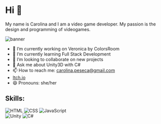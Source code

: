 #  Hi 👋
My name is Carolina and I am a video game developer. My passion is the design and programming of videogames.

![banner](https://github.com/KarolFrame/KarolFrame/assets/97622225/ac023b05-f771-45d0-a634-6b0c5a8bb11d)


- 🔭 I’m currently working on Veronica by ColorsRoom
- 🌱 I’m currently learning Full Stack Development
- 👯 I’m looking to collaborate on new projects
- 💬 Ask me about Unity3D with C#
- 📫 How to reach me: carolina.peseca@gmail.com
- [Itch.io](https://karolframe.itch.io)
- 😄 Pronouns: she/her

##  Skills:
![HTML](https://img.shields.io/badge/HTML-000000?style=for-the-badge&logo=html5&logocolor=white&labelcolor=101010)
![CSS](https://img.shields.io/badge/CSS-000000?style=for-the-badge&logo=css3&logocolor=white&labelcolor=101010)
![JavaScript](https://img.shields.io/badge/JavaScript-000000?style=for-the-badge&logo=javascript&logocolor=white&labelcolor=101010)</br>
![Unity](https://img.shields.io/badge/Unity-000000?style=for-the-badge&logo=unity&logocolor=white&labelcolor=101010)
![C#](https://img.shields.io/badge/CSharp-000000?style=for-the-badge&logo=C#&logocolor=white&labelcolor=101010)


<!--
**KarolFrame/KarolFrame** is a ✨ _special_ ✨ repository because its `README.md` (this file) appears on your GitHub profile.



